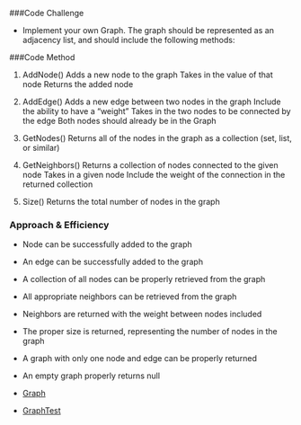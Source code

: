 ###Code Challenge

* Implement your own Graph. The graph should be represented as an adjacency list,
 and should include the following methods:
 
 ###Code Method
 
 1) AddNode()
    Adds a new node to the graph
    Takes in the value of that node
    Returns the added node
    
 2) AddEdge()
    Adds a new edge between two nodes in the graph
    Include the ability to have a “weight”
    Takes in the two nodes to be connected by the edge
    Both nodes should already be in the Graph
    
 3) GetNodes()
    Returns all of the nodes in the graph as a collection (set, list, or similar)
    
 4) GetNeighbors()
    Returns a collection of nodes connected to the given node
    Takes in a given node
     Include the weight of the connection in the returned collection
 5) Size()
    Returns the total number of nodes in the graph
    
 ### Approach & Efficiency  
 
 * Node can be successfully added to the graph
 * An edge can be successfully added to the graph
 * A collection of all nodes can be properly retrieved from the graph
 * All appropriate neighbors can be retrieved from the graph
 * Neighbors are returned with the weight between nodes included
 * The proper size is returned, representing the number of nodes in the graph
 * A graph with only one node and edge can be properly returned
 * An empty graph properly returns null 
 
 * [Graph](../src/main/java/code401challenges/graph/Graph.java)
 * [GraphTest](../src/test/java/code401challenges/graph/GraphTest.java)
